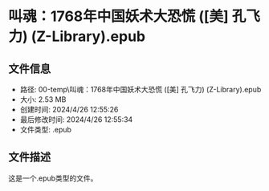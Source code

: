﻿# 叫魂：1768年中国妖术大恐慌 ([美] 孔飞力) (Z-Library).epub

## 文件信息
- 路径: 00-temp\叫魂：1768年中国妖术大恐慌 ([美] 孔飞力) (Z-Library).epub
- 大小: 2.53 MB
- 创建时间: 2024/4/26 12:55:26
- 最后修改时间: 2024/4/26 12:55:34
- 文件类型: .epub

## 文件描述
这是一个.epub类型的文件。

